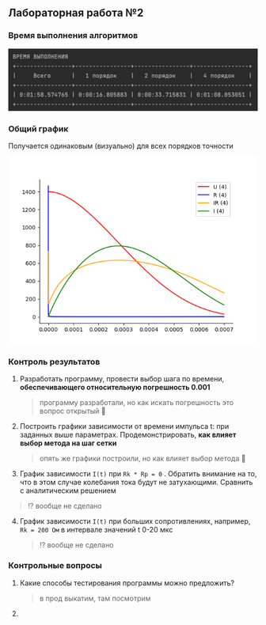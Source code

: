 ## Лабораторная работа №2

### Время выполнения алгоритмов

<img src="img/time.png">

### Общий график 

Получается одинаковым (визуально) для всех порядков точности

<img src="img/runge_kutt_4.png">



### Контроль результатов

1. Разработать программу, провести выбор шага по времени, **обеспечивающего относительную погрешность 0.001**

   > программу разработали, но как искать погрешность это вопрос открытый 👀

2. Построить графики зависимости от времени импульса t: при заданных выше параметрах. Продемонстрировать, **как влияет выбор метода на шаг сетки**

   > опять же графики построили, но как влияет выбор метода 👀

3.  График зависимости `I(t)` при `Rk * Rp = 0` . Обратить внимание на то, что в этом случае колебания тока будут не затухающими. Сравнить с аналитическим решением

   > ⁉️ вообще не сделано

4. График зависимости `I(t)` при больших сопротивлениях, например, `Rk = 200 Ом` в интервале значений t 0-20 мкс

   > ⁉️ вообще не сделано



### Контрольные вопросы

1. Какие способы тестирования программы можно предложить?

   > в прод выкатим, там посмотрим

2. 